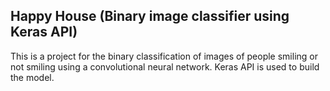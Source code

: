 ## Happy House (Binary image classifier using Keras API)

This is a project for the binary classification of images of people smiling or not smiling using a convolutional neural network. Keras API is used to build the model.
